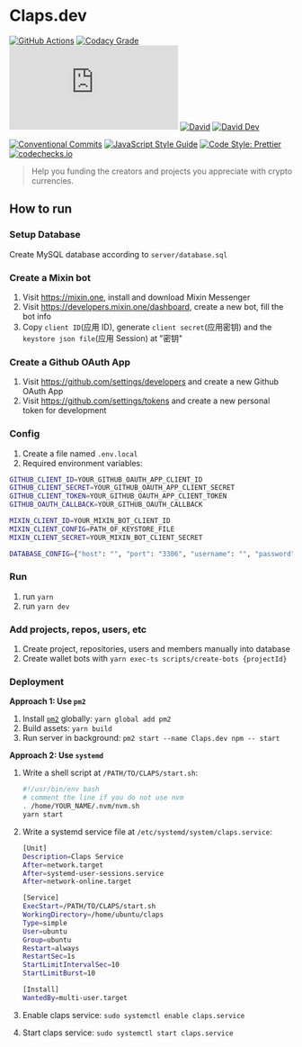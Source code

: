# Claps.dev

[![GitHub Actions](https://github.com/JounQin/Claps.dev/workflows/Node%20CI/badge.svg)](https://github.com/JounQin/Claps.dev/actions?query=workflow%3A%22Node+CI%22)
[![Codacy Grade](https://img.shields.io/codacy/grade/69305f19103744fea0de2395afa2271e)](https://www.codacy.com/app/JounQin/Claps.dev)
[![type-coverage](https://img.shields.io/badge/dynamic/json.svg?label=type-coverage&prefix=%E2%89%A5&suffix=%&query=$.typeCoverage.atLeast&uri=https%3A%2F%2Fraw.githubusercontent.com%2FJounQin%2FClaps.dev%2Fmaster%2Fpackage.json)](https://github.com/plantain-00/type-coverage)
[![David](https://img.shields.io/david/JounQin/Claps.dev.svg)](https://david-dm.org/JounQin/Claps.dev)
[![David Dev](https://img.shields.io/david/dev/JounQin/Claps.dev.svg)](https://david-dm.org/JounQin/Claps.dev?type=dev)

[![Conventional Commits](https://img.shields.io/badge/conventional%20commits-1.0.0-yellow.svg)](https://conventionalcommits.org)
[![JavaScript Style Guide](https://img.shields.io/badge/code_style-standard-brightgreen.svg)](https://standardjs.com)
[![Code Style: Prettier](https://img.shields.io/badge/code_style-prettier-ff69b4.svg)](https://github.com/prettier/prettier)
[![codechecks.io](https://raw.githubusercontent.com/codechecks/docs/master/images/badges/badge-default.svg?sanitize=true)](https://codechecks.io)

> Help you funding the creators and projects you appreciate with crypto currencies.

## How to run

### Setup Database

Create MySQL database according to `server/database.sql`

### Create a Mixin bot

1. Visit https://mixin.one, install and download Mixin Messenger
2. Visit https://developers.mixin.one/dashboard, create a new bot, fill the bot info
3. Copy `client ID`(应用 ID), generate `client secret`(应用密钥) and the `keystore json file`(应用 Session) at "密钥"

### Create a Github OAuth App

1. Visit https://github.com/settings/developers and create a new Github OAuth App
2. Visit https://github.com/settings/tokens and create a new personal token for development

### Config 

1. Create a file named `.env.local`
2. Required environment variables:

  ```sh
  GITHUB_CLIENT_ID=YOUR_GITHUB_OAUTH_APP_CLIENT_ID
  GITHUB_CLIENT_SECRET=YOUR_GITHUB_OAUTH_APP_CLIENT_SECRET
  GITHUB_CLIENT_TOKEN=YOUR_GITHUB_OAUTH_APP_CLIENT_TOKEN
  GITHUB_OAUTH_CALLBACK=YOUR_GITHUB_OAUTH_CALLBACK

  MIXIN_CLIENT_ID=YOUR_MIXIN_BOT_CLIENT_ID
  MIXIN_CLIENT_CONFIG=PATH_OF_KEYSTORE_FILE
  MIXIN_CLIENT_SECRET=YOUR_MIXIN_BOT_CLIENT_SECRET

  DATABASE_CONFIG={"host": "", "port": "3306", "username": "", "password": "", "database": ""}
  ```

### Run

1. run `yarn`
2. run `yarn dev`

### Add projects, repos, users, etc

1. Create project, repositories, users and members manually into database
2. Create wallet bots with `yarn exec-ts scripts/create-bots {projectId}`

### Deployment

**Approach 1: Use `pm2`**

1. Install [`pm2`](https://github.com/Unitech/pm2) globally: `yarn global add pm2`
2. Build assets: `yarn build`
3. Run server in background: `pm2 start --name Claps.dev npm -- start`

**Approach 2: Use `systemd`**

1. Write a shell script at `/PATH/TO/CLAPS/start.sh`:
    ```sh
    #!/usr/bin/env bash
    # comment the line if you do not use nvm
    . /home/YOUR_NAME/.nvm/nvm.sh
    yarn start
    ```

2. Write a systemd service file at `/etc/systemd/system/claps.service`:
    ```sh
    [Unit]
    Description=Claps Service
    After=network.target
    After=systemd-user-sessions.service
    After=network-online.target

    [Service]
    ExecStart=/PATH/TO/CLAPS/start.sh
    WorkingDirectory=/home/ubuntu/claps
    Type=simple
    User=ubuntu
    Group=ubuntu
    Restart=always
    RestartSec=1s
    StartLimitIntervalSec=10
    StartLimitBurst=10

    [Install]
    WantedBy=multi-user.target
    ```
3. Enable claps service: `sudo systemctl enable claps.service`
4. Start claps service: `sudo systemctl start claps.service`
